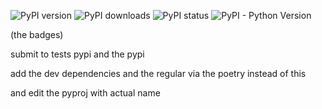 ![PyPI version](https://img.shields.io/pypi/v/example-package.svg)
![PyPI downloads](https://img.shields.io/pypi/dm/example-package.svg)
![PyPI status](https://img.shields.io/pypi/status/example-package.svg)
![PyPI - Python Version](https://img.shields.io/pypi/pyversions/example-package.svg)

(the badges)

submit to tests pypi and the pypi

add the dev dependencies and the regular via the poetry instead of this

and edit the pyproj with actual name